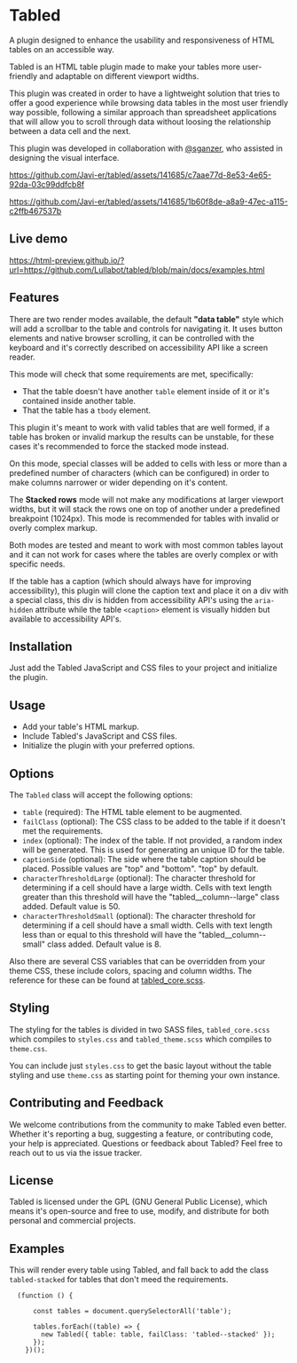 
# Tabled
A plugin designed to enhance the usability and responsiveness of HTML tables on an accessible way.

Tabled is an HTML table plugin made to make your tables more user-friendly and adaptable on different viewport widths.

This plugin was created in order to have a lightweight solution that tries to offer a good experience while browsing data tables in the most user friendly way possible, following a similar approach than spreadsheet applications that will allow you to scroll through data without loosing the relationship between a data cell and the next.

This plugin was developed in collaboration with [@sganzer](https://github.com/sganzer), who assisted in designing the visual interface.


https://github.com/Javi-er/tabled/assets/141685/c7aae77d-8e53-4e65-92da-03c99ddfcb8f

https://github.com/Javi-er/tabled/assets/141685/1b60f8de-a8a9-47ec-a115-c2ffb467537b


## Live demo
https://html-preview.github.io/?url=https://github.com/Lullabot/tabled/blob/main/docs/examples.html

## Features
There are two render modes available, the default **"data table"** style which will add a scrollbar to the table and controls for navigating it. It uses button elements and native browser scrolling, it can be controlled with the keyboard and it's correctly described on accessibility API like a screen reader.

This mode will check that some requirements are met, specifically:
- That the table doesn't have another `table` element inside of it or it's contained inside another table.
- That the table has a `tbody` element.

This plugin it's meant to work with valid tables that are well formed, if a table has broken or invalid markup the results can be unstable, for these cases it's recommended to force the stacked mode instead.

On this mode, special classes will be added to cells with less or more than a predefined number of characters (which can be configured) in order to make columns narrower or wider depending on it's content.

The **Stacked rows** mode will not make any modifications at larger viewport widths, but it will stack the rows one on top of another under a predefined breakpoint (1024px). This mode is recommended for tables with invalid or overly complex markup.

Both modes are tested and meant to work with most common tables layout and it can not work for cases where the tables are overly complex or with specific needs.

If the table has a caption (which should always have for improving accessibility), this plugin will clone the caption text and place it on a div with a special class, this div is hidden from accessibility API's using the `aria-hidden` attribute while the table `<caption>` element is visually hidden but available to accessibility API's.

## Installation
Just add the Tabled JavaScript and CSS files to your project and initialize the plugin.

## Usage

- Add your table's HTML markup.
- Include Tabled's JavaScript and CSS files.
- Initialize the plugin with your preferred options.

## Options

The `Tabled` class will accept the following options:

- `table` (required): The HTML table element to be augmented.
- `failClass` (optional): The CSS class to be added to the table if it doesn't met the requirements.
- `index` (optional): The index of the table. If not provided, a random index will be generated. This is used for generating an unique ID for the table.
- `captionSide` (optional):  The side where the table caption should be placed. Possible values are "top" and "bottom". "top" by default.
- `characterThresholdLarge` (optional): The character threshold for determining if a cell should have a large width. Cells with text length greater than this threshold will have the "tabled__column--large" class added. Default value is 50.
- `characterThresholdSmall` (optional): The character threshold for determining if a cell should have a small width. Cells with text length less than or equal to this threshold will have the "tabled__column--small" class added. Default value is 8.

Also there are several CSS variables that can be overridden from your theme CSS, these include colors, spacing and column widths. The reference for these can be found at [tabled_core.scss](src/styles/tabled_core.scss).

## Styling

The styling for the tables is divided in two SASS files, `tabled_core.scss` which compiles to `styles.css` and `tabled_theme.scss` which compiles to `theme.css`.

You can include just `styles.css` to get the basic layout without the table styling and use `theme.css` as starting point for theming your own instance.

## Contributing and Feedback
We welcome contributions from the community to make Tabled even better. Whether it's reporting a bug, suggesting a feature, or contributing code, your help is appreciated.
Questions or feedback about Tabled? Feel free to reach out to us via the issue tracker.

## License
Tabled is licensed under the GPL (GNU General Public License), which means it's open-source and free to use, modify, and distribute for both personal and commercial projects.

## Examples

This will render every table using Tabled, and fall back to add the class `tabled-stacked` for tables that don't meed the requirements.

```
  (function () {

      const tables = document.querySelectorAll('table');

      tables.forEach((table) => {
        new Tabled({ table: table, failClass: 'tabled--stacked' });
      });
    })();
```
